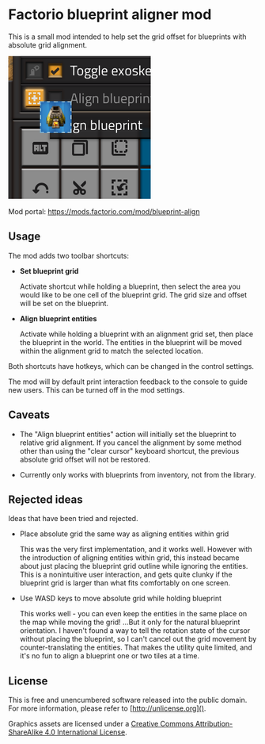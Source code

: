 Factorio blueprint aligner mod
===

This is a small mod intended to help set the grid offset
for blueprints with absolute grid alignment.

![Mod thumbnail](./src/thumbnail.png)

Mod portal: https://mods.factorio.com/mod/blueprint-align


Usage
---

The mod adds two toolbar shortcuts:

- **Set blueprint grid**

  Activate shortcut while holding a blueprint,
  then select the area you would like to be one cell of the blueprint grid.
  The grid size and offset will be set on the blueprint.

- **Align blueprint entities**

  Activate while holding a blueprint with an alignment grid set,
  then place the blueprint in the world.
  The entities in the blueprint will be moved within the alignment grid
  to match the selected location.

Both shortcuts have hotkeys, which can be changed in the control settings.

The mod will by default print interaction feedback to the console to guide new users.
This can be turned off in the mod settings.


Caveats
---

- The "Align blueprint entities" action will initially set the blueprint to relative grid alignment.
  If you cancel the alignment by some method other than using the "clear cursor" keyboard shortcut,
  the previous absolute grid offset will not be restored.

- Currently only works with blueprints from inventory, not from the library.


Rejected ideas
---

Ideas that have been tried and rejected.

- Place absolute grid the same way as aligning entities within grid

  This was the very first implementation, and it works well.
  However with the introduction of aligning entities within grid,
  this instead became about just placing the blueprint grid outline while ignoring the entities.
  This is a nonintuitive user interaction, and gets quite clunky
  if the blueprint grid is larger than what fits comfortably on one screen.

- Use WASD keys to move absolute grid while holding blueprint

  This works well - you can even keep the entities in the same place on the map while moving the grid!
  ...But it only for the natural blueprint orientation.
  I haven't found a way to tell the rotation state of the cursor without placing the blueprint,
  so I can't cancel out the grid movement by counter-translating the entities.
  That makes the utility quite limited, and it's no fun to align a blueprint one or two tiles at a time.


License
---

This is free and unencumbered software released into the public domain.
For more information, please refer to [http://unlicense.org]().

Graphics assets are licensed under a
[Creative Commons Attribution-ShareAlike 4.0 International License](http://creativecommons.org/licenses/by-sa/4.0/).
